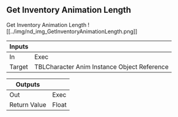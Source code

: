 ## Get Inventory Animation Length
Get Inventory Animation Length
![[../img/nd_img_GetInventoryAnimationLength.png]]

|Inputs||
|--|--|
| In | Exec |
| Target | TBLCharacter Anim Instance Object Reference |

|Outputs||
|--|--|
| Out | Exec |
| Return Value | Float |

